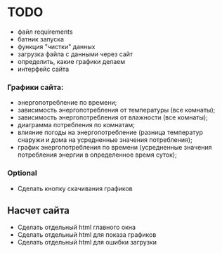 # TODO

- файл requirements
- батник запуска
- функция "чистки" данных
- загрузка файла с данными через сайт
- определить, какие графики делаем
- интерфейс сайта

### Графики сайта:
- энергопотребление по времени;
- зависимость энергопотребления от температуры (все комнаты);
- зависимость энергопотребления от влажности (все комнаты);
- диаграмма потребления по комнатам;
- влияние погоды на энергопотребление (разница температур снаружи и дома на усредненные значения потребления);
- график энергопотребления по времени (усредненные значения потребления энергии в определенное время суток);

### Optional
- Сделать кнопку скачивания графиков

## Насчет сайта
- Сделать отдельный html главного окна
- Сделать отдельный html для показа графиков
- Сделать отдельный html для ошибки загрузки
